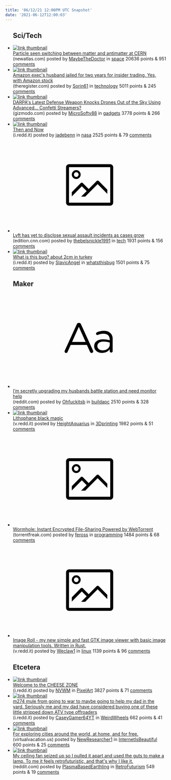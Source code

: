```yaml
---
title: '06/12/21 12:00PM UTC Snapshot'
date: '2021-06-12T12:00:03'
---
```

<ul>
<h2>Sci/Tech</h2>

<li><a href='https://newatlas.com/physics/charm-meson-particle-matter-antimatter/'><img src='https://b.thumbs.redditmedia.com/Nyq9DkZpL9l6z28HUl4yQsSYXO6_eVHjx7D5dVQPkTQ.jpg' alt='link thumbnail'></a><div><div class='linkTitle'><a href='https://newatlas.com/physics/charm-meson-particle-matter-antimatter/'>Particle seen switching between matter and antimatter at CERN</a></div>(newatlas.com) posted by <a href='https://www.reddit.com/user/MaybeTheDoctor'>MaybeTheDoctor</a> in <a href='https://www.reddit.com/r/space'>space</a> 20636 points & 951 <a href='https://www.reddit.com/r/space/comments/nxqv2h/particle_seen_switching_between_matter_and/'>comments</a></div></li>

<li><a href='https://www.theregister.com/2021/06/11/amazon_insider_trading/'><img src='https://b.thumbs.redditmedia.com/dPsD1H2NZxiee5KpfUt0TAt9oEW0tCMtPqiKezCteag.jpg' alt='link thumbnail'></a><div><div class='linkTitle'><a href='https://www.theregister.com/2021/06/11/amazon_insider_trading/'>Amazon exec's husband jailed for two years for insider trading. Yes, with Amazon stock</a></div>(theregister.com) posted by <a href='https://www.reddit.com/user/Sorin61'>Sorin61</a> in <a href='https://www.reddit.com/r/technology'>technology</a> 5011 points & 245 <a href='https://www.reddit.com/r/technology/comments/nxyuxq/amazon_execs_husband_jailed_for_two_years_for/'>comments</a></div></li>

<li><a href='https://gizmodo.com/darpas-latest-defense-weapon-knocks-drones-out-of-the-s-1847080837'><img src='https://b.thumbs.redditmedia.com/ykZFxN121WpuWYQY4PEPHbKrgJxtTdB1JPYgFmhGULs.jpg' alt='link thumbnail'></a><div><div class='linkTitle'><a href='https://gizmodo.com/darpas-latest-defense-weapon-knocks-drones-out-of-the-s-1847080837'>DARPA's Latest Defense Weapon Knocks Drones Out of the Sky Using Advanced... Confetti Streamers?</a></div>(gizmodo.com) posted by <a href='https://www.reddit.com/user/MicroSofty88'>MicroSofty88</a> in <a href='https://www.reddit.com/r/gadgets'>gadgets</a> 3778 points & 266 <a href='https://www.reddit.com/r/gadgets/comments/nxtsj4/darpas_latest_defense_weapon_knocks_drones_out_of/'>comments</a></div></li>

<li><a href='https://i.redd.it/eo8ran4zyo471.jpg'><img src='https://b.thumbs.redditmedia.com/jUUpDAVkjJ7Q6yVqhON37FeBrCJyjpSRxgxTkJh-vKo.jpg' alt='link thumbnail'></a><div><div class='linkTitle'><a href='https://i.redd.it/eo8ran4zyo471.jpg'>Then and Now</a></div>(i.redd.it) posted by <a href='https://www.reddit.com/user/jadebenn'>jadebenn</a> in <a href='https://www.reddit.com/r/nasa'>nasa</a> 2525 points & 79 <a href='https://www.reddit.com/r/nasa/comments/nxooq6/then_and_now/'>comments</a></div></li>

<li><a href='https://edition.cnn.com/2021/06/11/tech/lyft-sexual-assault-incidents-safety/index.html'><svg version='1.1' viewBox='-34 -14 104 64' preserveAspectRatio='xMidYMid meet' xmlns='http://www.w3.org/2000/svg' xmlns:xlink='http://www.w3.org/1999/xlink'>
    <title>link thumbnail</title>
    <path d='M32,4H4A2,2,0,0,0,2,6V30a2,2,0,0,0,2,2H32a2,2,0,0,0,2-2V6A2,2,0,0,0,32,4ZM4,30V6H32V30Z'></path>
    <path d='M8.92,14a3,3,0,1,0-3-3A3,3,0,0,0,8.92,14Zm0-4.6A1.6,1.6,0,1,1,7.33,11,1.6,1.6,0,0,1,8.92,9.41Z'></path>
    <path d='M22.78,15.37l-5.4,5.4-4-4a1,1,0,0,0-1.41,0L5.92,22.9v2.83l6.79-6.79L16,22.18l-3.75,3.75H15l8.45-8.45L30,24V21.18l-5.81-5.81A1,1,0,0,0,22.78,15.37Z'></path>
    </svg></a><div><div class='linkTitle'><a href='https://edition.cnn.com/2021/06/11/tech/lyft-sexual-assault-incidents-safety/index.html'>Lyft has yet to disclose sexual assault incidents as cases grow</a></div>(edition.cnn.com) posted by <a href='https://www.reddit.com/user/thebelsnickle1991'>thebelsnickle1991</a> in <a href='https://www.reddit.com/r/tech'>tech</a> 1931 points & 156 <a href='https://www.reddit.com/r/tech/comments/nxg8fx/lyft_has_yet_to_disclose_sexual_assault_incidents/'>comments</a></div></li>

<li><a href='https://i.redd.it/j0pn478tnm471.jpg'><img src='https://b.thumbs.redditmedia.com/eUVG0t8ttZ42jaGF8B60vNBwY4aM-NGQgGODsh91aMY.jpg' alt='link thumbnail'></a><div><div class='linkTitle'><a href='https://i.redd.it/j0pn478tnm471.jpg'>What is this bug? about 2cm in turkey</a></div>(i.redd.it) posted by <a href='https://www.reddit.com/user/SlavicAngel'>SlavicAngel</a> in <a href='https://www.reddit.com/r/whatsthisbug'>whatsthisbug</a> 1501 points & 75 <a href='https://www.reddit.com/r/whatsthisbug/comments/nxege8/what_is_this_bug_about_2cm_in_turkey/'>comments</a></div></li>

<h2>Maker</h2>

<li><a href='https://www.reddit.com/r/buildapc/comments/nxt3ux/im_secretly_upgrading_my_husbands_battle_station/'><svg version='1.1' viewBox='-34 -12 104 64' preserveAspectRatio='xMidYMid slice' xmlns='http://www.w3.org/2000/svg' xmlns:xlink='http://www.w3.org/1999/xlink'>
    <title>text link thumbnail</title>
    <path d='M12.19,8.84a1.45,1.45,0,0,0-1.4-1h-.12a1.46,1.46,0,0,0-1.42,1L1.14,26.56a1.29,1.29,0,0,0-.14.59,1,1,0,0,0,1,1,1.12,1.12,0,0,0,1.08-.77l2.08-4.65h11l2.08,4.59a1.24,1.24,0,0,0,1.12.83,1.08,1.08,0,0,0,1.08-1.08,1.64,1.64,0,0,0-.14-.57ZM6.08,20.71l4.59-10.22,4.6,10.22Z'>
    </path>
    <path d='M32.24,14.78A6.35,6.35,0,0,0,27.6,13.2a11.36,11.36,0,0,0-4.7,1,1,1,0,0,0-.58.89,1,1,0,0,0,.94.92,1.23,1.23,0,0,0,.39-.08,8.87,8.87,0,0,1,3.72-.81c2.7,0,4.28,1.33,4.28,3.92v.5a15.29,15.29,0,0,0-4.42-.61c-3.64,0-6.14,1.61-6.14,4.64v.05c0,2.95,2.7,4.48,5.37,4.48a6.29,6.29,0,0,0,5.19-2.48V26.9a1,1,0,0,0,1,1,1,1,0,0,0,1-1.06V19A5.71,5.71,0,0,0,32.24,14.78Zm-.56,7.7c0,2.28-2.17,3.89-4.81,3.89-1.94,0-3.61-1.06-3.61-2.86v-.06c0-1.8,1.5-3,4.2-3a15.2,15.2,0,0,1,4.22.61Z'>
    </path>
    </svg></a><div><div class='linkTitle'><a href='https://www.reddit.com/r/buildapc/comments/nxt3ux/im_secretly_upgrading_my_husbands_battle_station/'>I’m secretly upgrading my husbands battle station and need monitor help</a></div>(reddit.com) posted by <a href='https://www.reddit.com/user/Ohfuckitsb'>Ohfuckitsb</a> in <a href='https://www.reddit.com/r/buildapc'>buildapc</a> 2510 points & 328 <a href='https://www.reddit.com/r/buildapc/comments/nxt3ux/im_secretly_upgrading_my_husbands_battle_station/'>comments</a></div></li>

<li><a href='https://v.redd.it/p165jse8gq471'><img src='https://a.thumbs.redditmedia.com/bb9-H9bIqtoivJORuWftvnbvALA9SIXn-S02ZdOgXc0.jpg' alt='link thumbnail'></a><div><div class='linkTitle'><a href='https://v.redd.it/p165jse8gq471'>Lithophane black magic</a></div>(v.redd.it) posted by <a href='https://www.reddit.com/user/HeightAquarius'>HeightAquarius</a> in <a href='https://www.reddit.com/r/3Dprinting'>3Dprinting</a> 1982 points & 51 <a href='https://www.reddit.com/r/3Dprinting/comments/nxurec/lithophane_black_magic/'>comments</a></div></li>

<li><a href='https://torrentfreak.com/wormhole-instant-encrypted-file-sharing-powered-by-webtorrent-210611/'><svg version='1.1' viewBox='-34 -14 104 64' preserveAspectRatio='xMidYMid meet' xmlns='http://www.w3.org/2000/svg' xmlns:xlink='http://www.w3.org/1999/xlink'>
    <title>link thumbnail</title>
    <path d='M32,4H4A2,2,0,0,0,2,6V30a2,2,0,0,0,2,2H32a2,2,0,0,0,2-2V6A2,2,0,0,0,32,4ZM4,30V6H32V30Z'></path>
    <path d='M8.92,14a3,3,0,1,0-3-3A3,3,0,0,0,8.92,14Zm0-4.6A1.6,1.6,0,1,1,7.33,11,1.6,1.6,0,0,1,8.92,9.41Z'></path>
    <path d='M22.78,15.37l-5.4,5.4-4-4a1,1,0,0,0-1.41,0L5.92,22.9v2.83l6.79-6.79L16,22.18l-3.75,3.75H15l8.45-8.45L30,24V21.18l-5.81-5.81A1,1,0,0,0,22.78,15.37Z'></path>
    </svg></a><div><div class='linkTitle'><a href='https://torrentfreak.com/wormhole-instant-encrypted-file-sharing-powered-by-webtorrent-210611/'>Wormhole: Instant Encrypted File-Sharing Powered by WebTorrent</a></div>(torrentfreak.com) posted by <a href='https://www.reddit.com/user/feross'>feross</a> in <a href='https://www.reddit.com/r/programming'>programming</a> 1484 points & 68 <a href='https://www.reddit.com/r/programming/comments/nxmi4v/wormhole_instant_encrypted_filesharing_powered_by/'>comments</a></div></li>

<li><a href='https://v.redd.it/e0iqoj6fqn471'><svg version='1.1' viewBox='-34 -14 104 64' preserveAspectRatio='xMidYMid meet' xmlns='http://www.w3.org/2000/svg' xmlns:xlink='http://www.w3.org/1999/xlink'>
    <title>link thumbnail</title>
    <path d='M32,4H4A2,2,0,0,0,2,6V30a2,2,0,0,0,2,2H32a2,2,0,0,0,2-2V6A2,2,0,0,0,32,4ZM4,30V6H32V30Z'></path>
    <path d='M8.92,14a3,3,0,1,0-3-3A3,3,0,0,0,8.92,14Zm0-4.6A1.6,1.6,0,1,1,7.33,11,1.6,1.6,0,0,1,8.92,9.41Z'></path>
    <path d='M22.78,15.37l-5.4,5.4-4-4a1,1,0,0,0-1.41,0L5.92,22.9v2.83l6.79-6.79L16,22.18l-3.75,3.75H15l8.45-8.45L30,24V21.18l-5.81-5.81A1,1,0,0,0,22.78,15.37Z'></path>
    </svg></a><div><div class='linkTitle'><a href='https://v.redd.it/e0iqoj6fqn471'>Image Roll - my new simple and fast GTK image viewer with basic image manipulation tools. Written in Rust.</a></div>(v.redd.it) posted by <a href='https://www.reddit.com/user/Weclaw1'>Weclaw1</a> in <a href='https://www.reddit.com/r/linux'>linux</a> 1139 points & 96 <a href='https://www.reddit.com/r/linux/comments/nxj1xt/image_roll_my_new_simple_and_fast_gtk_image/'>comments</a></div></li>

<h2>Etcetera</h2>

<li><a href='https://i.redd.it/al3dattu9q471.png'><img src='https://b.thumbs.redditmedia.com/8XI-laYkrDcQaYtWd9plq78eLFOxn3qxlWjbVfie09k.jpg' alt='link thumbnail'></a><div><div class='linkTitle'><a href='https://i.redd.it/al3dattu9q471.png'>Welcome to the CHEESE ZONE</a></div>(i.redd.it) posted by <a href='https://www.reddit.com/user/NVWM'>NVWM</a> in <a href='https://www.reddit.com/r/PixelArt'>PixelArt</a> 3827 points & 71 <a href='https://www.reddit.com/r/PixelArt/comments/nxu3sh/welcome_to_the_cheese_zone/'>comments</a></div></li>

<li><a href='https://i.redd.it/uwmv207ujq471.jpg'><img src='https://b.thumbs.redditmedia.com/XS3zWZ1IzUCM9kXYo9bfhQxDquBvFQ3B99Wks0-dahc.jpg' alt='link thumbnail'></a><div><div class='linkTitle'><a href='https://i.redd.it/uwmv207ujq471.jpg'>m274 mule from going to war to maybe going to help my dad in the yard. Seriously me and my dad have considered buying one of these little stripped down ATV type offroaders</a></div>(i.redd.it) posted by <a href='https://www.reddit.com/user/CaseyGamer64YT'>CaseyGamer64YT</a> in <a href='https://www.reddit.com/r/WeirdWheels'>WeirdWheels</a> 662 points & 41 <a href='https://www.reddit.com/r/WeirdWheels/comments/nxv4gn/m274_mule_from_going_to_war_to_maybe_going_to/'>comments</a></div></li>

<li><a href='http://virtualvacation.us'><img src='https://b.thumbs.redditmedia.com/qmxurfp52oh7x1utWweqe-UXW4EgaF-q1W8S1BlJjFg.jpg' alt='link thumbnail'></a><div><div class='linkTitle'><a href='http://virtualvacation.us'>For exploring cities around the world, at home, and for free.</a></div>(virtualvacation.us) posted by <a href='https://www.reddit.com/user/NewResearcher1'>NewResearcher1</a> in <a href='https://www.reddit.com/r/InternetIsBeautiful'>InternetIsBeautiful</a> 600 points & 25 <a href='https://www.reddit.com/r/InternetIsBeautiful/comments/nxyv2w/for_exploring_cities_around_the_world_at_home_and/'>comments</a></div></li>

<li><a href='https://www.reddit.com/gallery/nxynsg'><img src='https://b.thumbs.redditmedia.com/3ZTNT3A4y0P0Kt57Fll6Wkv-TvLGTXPzr5aiHIDC-yE.jpg' alt='link thumbnail'></a><div><div class='linkTitle'><a href='https://www.reddit.com/gallery/nxynsg'>My ceiling fan seized up so I pulled it apart and used the guts to make a lamp. To me it feels retrofuturistic, and that's why I like it.</a></div>(reddit.com) posted by <a href='https://www.reddit.com/user/PlasmaBasedEarthling'>PlasmaBasedEarthling</a> in <a href='https://www.reddit.com/r/RetroFuturism'>RetroFuturism</a> 549 points & 19 <a href='https://www.reddit.com/r/RetroFuturism/comments/nxynsg/my_ceiling_fan_seized_up_so_i_pulled_it_apart_and/'>comments</a></div></li>

</ul>
